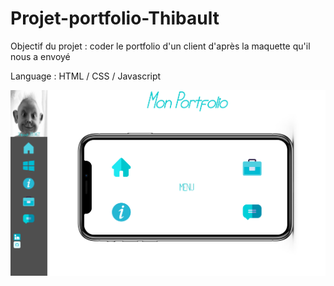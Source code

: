 # Projet-portfolio-Thibault

Objectif du projet : coder le portfolio d'un client d'après la maquette qu'il nous a envoyé

Language : HTML / CSS / Javascript


![](Portfolio%20Thibault/images/menu_portfolio_Thibault.png)
